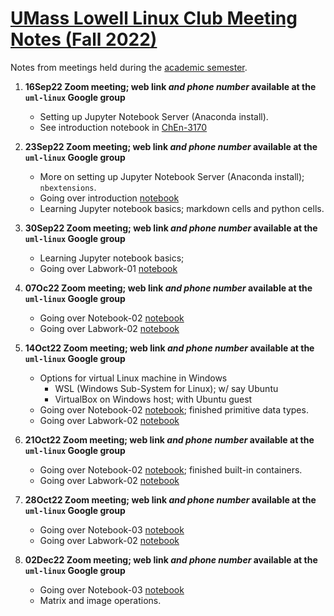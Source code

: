 # [UMass Lowell Linux Club Meeting Notes (Fall 2022)](https://www.uml.edu/myuml/submissions/2022/2022-09-05-14-44-56-fall-2022-uml-linux-club-meetings.aspx)
Notes from meetings held during the [academic semester](https://www.uml.edu/myuml/submissions/2022/2022-09-05-14-44-56-fall-2022-uml-linux-club-meetings.aspx).

  1. **16Sep22 Zoom meeting; web link *and phone number* available at the `uml-linux` Google group**
     + Setting up Jupyter Notebook Server (Anaconda install).
     + See introduction notebook in [ChEn-3170](https://github.com/dpploy/chen-3170)

  1. **23Sep22 Zoom meeting; web link *and phone number* available at the `uml-linux` Google group**
     + More on setting up Jupyter Notebook Server (Anaconda install); `nbextensions`.
     + Going over introduction [notebook](https://nbviewer.org/github/dpploy/chen-3170/blob/master/notebooks/01-introduction.ipynb)
     + Learning Jupyter notebook basics; markdown cells and python cells.
  
  1. **30Sep22 Zoom meeting; web link *and phone number* available at the `uml-linux` Google group**
     + Learning Jupyter notebook basics;
     + Going over Labwork-01 [notebook](https://nbviewer.org/github/dpploy/chen-3170/blob/master/notebooks/labwork-01.ipynb)

  1. **07Oc22 Zoom meeting; web link *and phone number* available at the `uml-linux` Google group**
     + Going over Notebook-02 [notebook](https://nbviewer.org/github/dpploy/chen-3170/blob/master/notebooks/notebook-02.ipynb)
     + Going over Labwork-02 [notebook](https://nbviewer.org/github/dpploy/chen-3170/blob/master/notebooks/labwork-02.ipynb)
  
  1. **14Oct22 Zoom meeting; web link *and phone number* available at the `uml-linux` Google group**
     + Options for virtual Linux machine in Windows
       - WSL (Windows Sub-System for Linux); w/ say Ubuntu
       - VirtualBox on Windows host; with Ubuntu guest
     + Going over Notebook-02 [notebook](https://nbviewer.org/github/dpploy/chen-3170/blob/master/notebooks/notebook-02.ipynb); finished primitive data types.
     + Going over Labwork-02 [notebook](https://nbviewer.org/github/dpploy/chen-3170/blob/master/notebooks/labwork-02.ipynb)

 1. **21Oct22 Zoom meeting; web link *and phone number* available at the `uml-linux` Google group**
     + Going over Notebook-02 [notebook](https://nbviewer.org/github/dpploy/chen-3170/blob/master/notebooks/notebook-02.ipynb); finished built-in containers.
     + Going over Labwork-02 [notebook](https://nbviewer.org/github/dpploy/chen-3170/blob/master/notebooks/labwork-02.ipynb)

 1. **28Oct22 Zoom meeting; web link *and phone number* available at the `uml-linux` Google group**
     + Going over Notebook-03 [notebook](https://nbviewer.org/github/dpploy/chen-3170/blob/master/notebooks/notebook-03.ipynb)
     + Going over Labwork-02 [notebook](https://nbviewer.org/github/dpploy/chen-3170/blob/master/notebooks/labwork-02.ipynb)
 
 1. **02Dec22 Zoom meeting; web link *and phone number* available at the `uml-linux` Google group**
     + Going over Notebook-03 [notebook](https://nbviewer.org/github/dpploy/chen-3170/blob/master/notebooks/notebook-03.ipynb)
     + Matrix and image operations.

